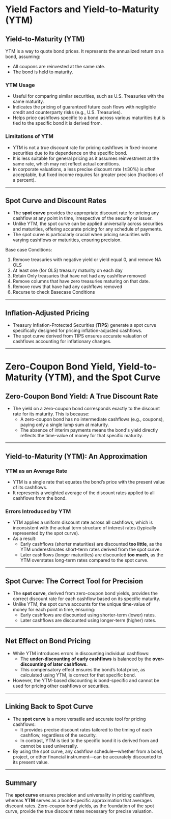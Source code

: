 # Yield Factors and Yield-to-Maturity (YTM)

## Yield-to-Maturity (YTM)
YTM is a way to quote bond prices. It represents the annualized return on a bond, assuming:
- All coupons are reinvested at the same rate.
- The bond is held to maturity.

### YTM Usage
- Useful for comparing similar securities, such as U.S. Treasuries with the same maturity.
- Indicates the pricing of guaranteed future cash flows with negligible credit and counterparty risks (e.g., U.S. Treasuries).
- Helps price cashflows specific to a bond across various maturities but is tied to the specific bond it is derived from.

### Limitations of YTM
- YTM is not a true discount rate for pricing cashflows in fixed-income securities due to its dependence on the specific bond.
- It is less suitable for general pricing as it assumes reinvestment at the same rate, which may not reflect actual conditions.
- In corporate valuations, a less precise discount rate (±30%) is often acceptable, but fixed income requires far greater precision (fractions of a percent).

---

## Spot Curve and Discount Rates
- The **spot curve** provides the appropriate discount rate for pricing any cashflow at any point in time, irrespective of the security or issuer.
- Unlike YTM, the spot curve can be applied universally across securities and maturities, offering accurate pricing for any schedule of payments.
- The spot curve is particularly crucial when pricing securities with varying cashflows or maturities, ensuring precision.

Base case Conditions:
  1. Remove treasuries with negative yield or yield equal 0, and remove NA
OLS
  1. At least one (for OLS) treasury maturity on each day
  2. Retain Only treasuries that have not had any cashflow removed
  3. Remove columns that have zero treasuries maturing on that date.
  4. Remove rows that have had any cashflows removed 
  5. Recurse to check Basecase Conditions

---

## Inflation-Adjusted Pricing
- Treasury Inflation-Protected Securities (**TIPS**) generate a spot curve specifically designed for pricing inflation-adjusted cashflows.
- The spot curve derived from TIPS ensures accurate valuation of cashflows accounting for inflationary changes.

---

# Zero-Coupon Bond Yield, Yield-to-Maturity (YTM), and the Spot Curve

## Zero-Coupon Bond Yield: A True Discount Rate
- The yield on a zero-coupon bond corresponds exactly to the discount rate for its maturity. This is because:
  - A zero-coupon bond has no intermediate cashflows (e.g., coupons), paying only a single lump sum at maturity.
  - The absence of interim payments means the bond's yield directly reflects the time-value of money for that specific maturity.

---

## Yield-to-Maturity (YTM): An Approximation

### YTM as an Average Rate
- YTM is a single rate that equates the bond’s price with the present value of its cashflows.
- It represents a weighted average of the discount rates applied to all cashflows from the bond.

### Errors Introduced by YTM
- YTM applies a uniform discount rate across all cashflows, which is inconsistent with the actual term structure of interest rates (typically represented by the spot curve).
- As a result:
  - Early cashflows (shorter maturities) are discounted **too little**, as the YTM underestimates short-term rates derived from the spot curve.
  - Later cashflows (longer maturities) are discounted **too much**, as the YTM overstates long-term rates compared to the spot curve.

---

## Spot Curve: The Correct Tool for Precision
- The **spot curve**, derived from zero-coupon bond yields, provides the correct discount rate for each cashflow based on its specific maturity.
- Unlike YTM, the spot curve accounts for the unique time-value of money for each point in time, ensuring:
  - Early cashflows are discounted using shorter-term (lower) rates.
  - Later cashflows are discounted using longer-term (higher) rates.

---

## Net Effect on Bond Pricing
- While YTM introduces errors in discounting individual cashflows:
  - The **under-discounting of early cashflows** is balanced by the **over-discounting of later cashflows**.
  - This compensatory effect ensures the bond’s total price, as calculated using YTM, is correct for that specific bond.
- However, the YTM-based discounting is bond-specific and cannot be used for pricing other cashflows or securities.

---

## Linking Back to Spot Curve
- The **spot curve** is a more versatile and accurate tool for pricing cashflows:
  - It provides precise discount rates tailored to the timing of each cashflow, regardless of the security.
  - In contrast, YTM is tied to the specific bond it is derived from and cannot be used universally.
- By using the spot curve, any cashflow schedule—whether from a bond, project, or other financial instrument—can be accurately discounted to its present value.

---



## Summary
The **spot curve** ensures precision and universality in pricing cashflows, whereas **YTM** serves as a bond-specific approximation that averages discount rates. Zero-coupon bond yields, as the foundation of the spot curve, provide the true discount rates necessary for precise valuation.
